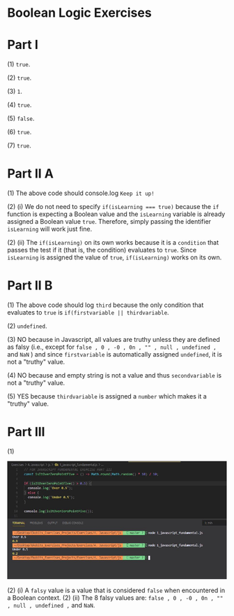 # Boolean Logic Exercises

# Part I

(1) `true`.

(2) `true`.

(3) `1`.

(4) `true`.

(5) `false`.

(6) `true`.

(7) `true`.

# Part II A

(1) The above code should console.log `Keep it up!`

(2) (i) We do not need to specify `if(isLearning === true)` because the `if` function is expecting a Boolean value and the `isLearning` variable is already assigned a Boolean value `true`. Therefore, simply passing the identifier `isLearning` will work just fine.

(2) (ii) The `if(isLearning)` on its own works because it is a `condition` that passes the test if it (that is, the condition) evaluates to `true`. Since `isLearning` is assigned the value of `true`, `if(isLearning)` works on its own.

# Part II B

(1) The above code should log `third` because the only condition that evaluates to `true` is `if(firstvariable || thirdvariable`.

(2) `undefined`.

(3) NO because in Javascript, all values are truthy unless they are defined as falsy (i.e., except for `false , 0 , -0 , 0n , "" , null , undefined ,` and `NaN` ) and since `firstvariable` is automatically assigned `undefined`, it is not a "truthy" value.

(4) NO because and empty string is not a value and thus `secondvariable` is not a "truthy" value.

(5) YES because `thirdvariable` is assigned a `number` which makes it a "truthy" value.

# Part III

<div>(1)</div>

![alt javascript_fundamental_part_iii](../snapshots/javascript_fundamental_part_iii.JPG)

(2) (i) A `falsy` value is a value that is considered `false` when encountered in a Boolean context.
(2) (ii) The 8 falsy values are: `false , 0 , -0 , 0n , "" , null , undefined ,` and `NaN`.

